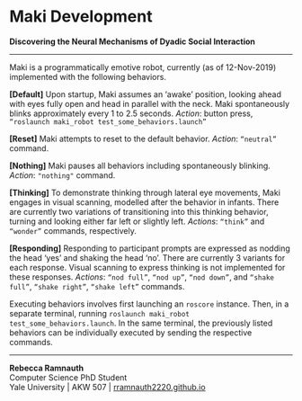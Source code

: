 # Maki Development 

**Discovering the Neural Mechanisms of Dyadic Social Interaction**

-----------

Maki is a programmatically emotive robot, currently (as of 12-Nov-2019) implemented with the following behaviors. 

**[Default]** Upon startup, Maki assumes an ‘awake’ position, looking ahead with eyes fully open and head in parallel with the neck. Maki spontaneously blinks approximately every 1 to 2.5 seconds. *Action*: button press, `“roslaunch maki_robot test_some_behaviors.launch”`

**[Reset]** Maki attempts to reset to the default behavior. *Action*: `“neutral”` command.

**[Nothing]** Maki pauses all behaviors including spontaneously blinking. *Action*: `"nothing"` command.

**[Thinking]** To demonstrate thinking through lateral eye movements, Maki engages in visual scanning, modelled after the behavior in infants. There are currently two variations of transitioning into this thinking behavior, turning and looking either far left or slightly left. *Actions*: `“think”` and `“wonder”` commands, respectively.

**[Responding]** Responding to participant prompts are expressed as nodding the head ‘yes’ and shaking the head ‘no’. There are currently 3 variants for each response. Visual scanning to express thinking is not implemented for these responses. *Actions*: `“nod full”`, `“nod up”`, `“nod down”`, and `“shake full”`, `“shake right”`, `“shake left”` commands.

Executing behaviors involves first launching an `roscore` instance. Then, in a separate terminal, running `roslaunch maki_robot test_some_behaviors.launch`. In the same terminal, the previously listed behaviors can be individually executed by sending the respective commands.

---------
**Rebecca Ramnauth** </br>
Computer Science PhD Student </br>
Yale University | AKW 507 | [rramnauth2220.github.io](rramnauth2220.github.io) </br>
